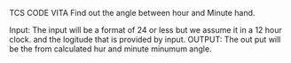 TCS CODE VITA 
Find out the angle between hour and Minute hand.


Input:
  The input will be a format of 24 or less but we assume it in a 12 hour clock.
  and the logitude that is provided by input.
  OUTPUT:
  The out put will be the from calculated hur and minute minumum angle.
  
  
  
